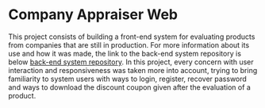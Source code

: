 # Company Appraiser Web

This project consists of building a front-end system for evaluating products from companies that are still in production. For more information about its use and how it was made, the link to the back-end system repository is below [back-end system repository](https://github.com/vinicius-ricardoADS/company-appraiser-server). In this project, every concern with user interaction and responsiveness was taken more into account, trying to bring familiarity to system users with ways to login, register, recover password and ways to download the discount coupon given after the evaluation of a product.
